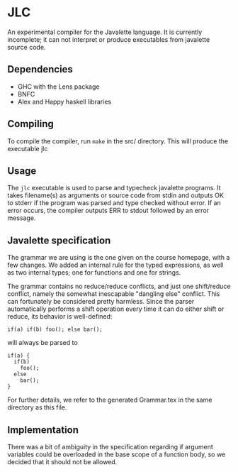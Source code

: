# JLC
An experimental compiler for the Javalette language.
It is currently incomplete;
it can not interpret or produce executables from javalette source code.

## Dependencies
* GHC with the Lens package
* BNFC
* Alex and Happy haskell libraries

## Compiling
To compile the compiler, run `make` in the src/ directory. 
This will produce the executable jlc

## Usage
The `jlc` executable is used to parse and typecheck javalette programs. It takes filename(s) as arguments or source code from stdin and outputs OK to stderr if the program was parsed and type checked without error. If an error occurs, the compiler outputs ERR to stdout followed by an error message.

## Javalette specification
The grammar we are using is the one given on the course homepage, with a 
few changes. We added an internal rule for the typed expressions, as well
as two internal types; one for functions and one for strings.

The grammar contains no reduce/reduce conflicts, and just one shift/reduce
conflict, namely the somewhat inescapable "dangling else" conflict. This
can fortunately be considered pretty harmless. Since the parser automatically
performs a shift operation every time it can do either shift or reduce, its 
behavior is well-defined:
 
    if(a) if(b) foo(); else bar();

will always be parsed to 

    if(a) {
      if(b) 
        foo(); 
      else 
        bar();
    } 

For further details, we refer to the generated Grammar.tex in the same
directory as this file.

## Implementation
There was a bit of ambiguity in the specification regarding if argument 
variables could be overloaded in the base scope of a function body, so we 
decided that it should not be allowed.
